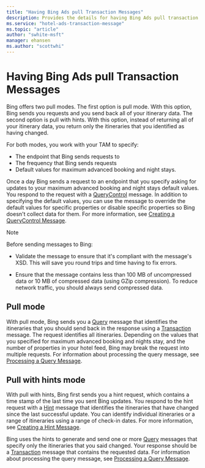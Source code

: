 ```yaml
---
title: "Having Bing Ads pull Transaction Messages"
description: Provides the details for having Bing Ads pull transaction messages.
ms.service: "hotel-ads-transaction-message"
ms.topic: "article"
author: "swhite-msft"
manager: ehansen
ms.author: "scottwhi"
---
```


# Having Bing Ads pull Transaction Messages

Bing offers two pull modes. The first option is pull mode. With this option, Bing sends you requests and you send back all of your itinerary data. The second option is pull with hints. With this option, instead of returning all of your itinerary data, you return only the itineraries that you identified as having changed.

For both modes, you work with your TAM to specify:

- The endpoint that Bing sends requests to
- The frequency that Bing sends requests
- Default values for maximum advanced booking and night stays.

Once a day Bing sends a request to an endpoint that you specify asking for updates to your maximum advanced booking and night stays default values. You respond to the request with a [QueryControl](../query-control-message/query-control-message.md) message. In addition to specifying the default values, you can use the message to override the default values for specific properties or disable specific properties so Bing doesn't collect data for them. For more information, see [Creating a QueryControl Message](../query-control-message/create-query-control-message.md).


> [!NOTE]
> Before sending messages to Bing:
>
>- Validate the message to ensure that it's compliant with the message's XSD. This will save you round trips and time having to fix errors.
>  
>- Ensure that the message contains less than 100 MB of uncompressed data or 10 MB of compressed data (using GZip compression). To reduce network traffic, you should always send compressed data.


## Pull mode

With pull mode, Bing sends you a [Query](../query-message/query-message.md) message that identifies the itineraries that you should send back in the response using a [Transaction](../transaction-message/create-transaction-message.md) message. The request identifies all itineraries. Depending on the values that you specified for maximum advanced booking and nights stay, and the number of properties in your hotel feed, Bing may break the request into multiple requests. For information about processing the query message, see [Processing a Query Message](../query-message/process-query-message.md).


## Pull with hints mode

With pull with hints, Bing first sends you a hint request, which contains a time stamp of the last time you sent Bing updates. You respond to the hint request with a [Hint](../hint-message/hint-message.md) message that identifies the itineraries that have changed since the last successful update. You can identify individual itineraries or a range of itineraries using a range of check-in dates. For more information, see [Creating a Hint Message](../hint-message/create-hint-message.md).

Bing uses the hints to generate and send one or more [Query](../query-message/query-message.md) messages that specify only the itineraries that you said changed. Your response should be a [Transaction](../transaction-message/create-transaction-message.md) message that contains the requested data. For information about processing the query message, see [Processing a Query Message](../query-message/process-query-message.md).

